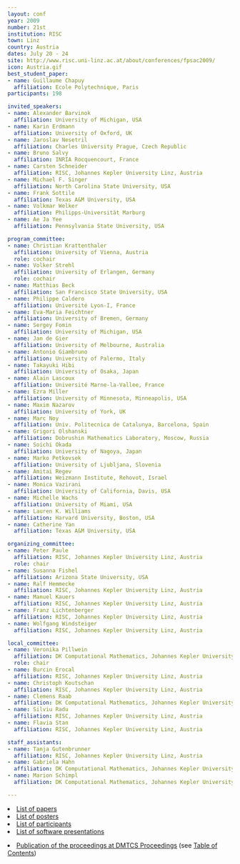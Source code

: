 ```yaml
---
layout: conf
year: 2009
number: 21st
institution: RISC
town: Linz
country: Austria
dates: July 20 - 24
site: http://www.risc.uni-linz.ac.at/about/conferences/fpsac2009/
icon: Austria.gif
best_student_paper:
- name: Guillaume Chapuy
  affiliation: Ecole Polytechnique, Paris
participants: 198

invited_speakers:
- name: Alexander Barvinok 
  affiliation: University of Michigan, USA
- name: Karin Erdmann
  affiliation: University of Oxford, UK
- name: Jaroslav Nesetril 
  affiliation: Charles University Prague, Czech Republic
- name: Bruno Salvy
  affiliation: INRIA Rocquencourt, France
- name: Carsten Schneider
  affiliation: RISC, Johannes Kepler University Linz, Austria
- name: Michael F. Singer
  affiliation: North Carolina State University, USA
- name: Frank Sottile
  affiliation: Texas A&M University, USA
- name: Volkmar Welker
  affiliation: Philipps-Universität Marburg
- name: Ae Ja Yee
  affiliation: Pennsylvania State University, USA

program_committee:
- name: Christian Krattenthaler 
  affiliation: University of Vienna, Austria
  role: cochair
- name: Volker Strehl
  affiliation: University of Erlangen, Germany
  role: cochair
- name: Matthias Beck
  affiliation: San Francisco State University, USA
- name: Philippe Caldero
  affiliation: Université Lyon-I, France
- name: Eva-Maria Feichtner
  affiliation: University of Bremen, Germany
- name: Sergey Fomin
  affiliation: University of Michigan, USA
- name: Jan de Gier
  affiliation: University of Melbourne, Australia
- name: Antonio Giambruno
  affiliation: University of Palermo, Italy
- name: Takayuki Hibi
  affiliation: University of Osaka, Japan
- name: Alain Lascoux
  affiliation: Université Marne-la-Vallee, France
- name: Ezra Miller
  affiliation: University of Minnesota, Minneapolis, USA
- name: Maxim Nazarov
  affiliation: University of York, UK
- name: Marc Noy
  affiliation: Univ. Politecnica de Catalunya, Barcelona, Spain
- name: Grigori Olshanski
  affiliation: Dobrushin Mathematics Laboratory, Moscow, Russia
- name: Soichi Okada
  affiliation: University of Nagoya, Japan
- name: Marko Petkovsek
  affiliation: University of Ljubljana, Slovenia
- name: Amitai Regev
  affiliation: Weizmann Institute, Rehovot, Israel
- name: Monica Vazirani
  affiliation: University of California, Davis, USA
- name: Michelle Wachs
  affiliation: University of Miami, USA
- name: Lauren K. Williams
  affiliation: Harvard University, Boston, USA
- name: Catherine Yan
  affiliation: Texas A&M University, USA

organizing_committee:
- name: Peter Paule
  affiliation: RISC, Johannes Kepler University Linz, Austria
  role: chair
- name: Susanna Fishel
  affiliation: Arizona State University, USA
- name: Ralf Hemmecke
  affiliation: RISC, Johannes Kepler University Linz, Austria
- name: Manuel Kauers
  affiliation: RISC, Johannes Kepler University Linz, Austria
- name: Franz Lichtenberger
  affiliation: RISC, Johannes Kepler University Linz, Austria
- name: Wolfgang Windsteiger
  affiliation: RISC, Johannes Kepler University Linz, Austria

local_committee:
- name: Veronika Pillwein
  affiliation: DK Computational Mathematics, Johannes Kepler University Linz, Austria
  role: chair
- name: Burcin Erocal
  affiliation: RISC, Johannes Kepler University Linz, Austria
- name: Christoph Koutschan
  affiliation: RISC, Johannes Kepler University Linz, Austria
- name: Clemens Raab
  affiliation: DK Computational Mathematics, Johannes Kepler University Linz, Austria
- name: Silviu Radu
  affiliation: RISC, Johannes Kepler University Linz, Austria
- name: Flavia Stan
  affiliation: RISC, Johannes Kepler University Linz, Austria

staff_assistants:
- name: Tanja Gutenbrunner 
  affiliation: RISC, Johannes Kepler University Linz, Austria
- name: Gabriela Hahn
  affiliation: DK Computational Mathematics, Johannes Kepler University Linz, Austria
- name: Marion Schimpl
  affiliation: DK Computational Mathematics, Johannes Kepler University Linz, Austria

---
```

<li><A HREF="contrib_papers.html">List of papers</A>
<li><A HREF="contrib_posters.html">List of posters</A> 
<li><A HREF="participants.html">List of participants</A>
<li><A HREF="contrib_software.html">List of software presentations</A> 
<p></p>
<li><A HREF="http://www.dmtcs.org/dmtcs-ojs/index.php/proceedings/issue/view/104">Publication of the proceedings at DMTCS Proceedings</A>
    (see <A HREF="http://www.dmtcs.org/dmtcs-ojs/index.php/proceedings/issue/view/104/showToc">Table of Contents</A>)
